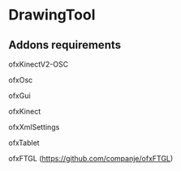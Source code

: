 # DrawingTool
## Addons requirements
ofxKinectV2-OSC

ofxOsc

ofxGui

ofxKinect

ofxXmlSettings

ofxTablet

ofxFTGL (https://github.com/companje/ofxFTGL) 
